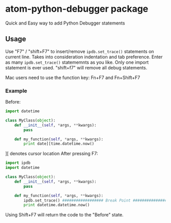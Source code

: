 # atom-python-debugger package

Quick and Easy way to add Python Debugger statements

## Usage

Use "F7" / "shift+F7" to insert/remove `ipdb.set_trace()` statements on current line. Takes into consideration indentation and tab preference. Enter as many `ipdb.set_trace()` statememnts as you like. Only one import statement is ever used. "shift+f7" will remove all debug statements.

Mac users need to use the function key: Fn+F7 and Fn+Shift+F7

### Example

Before:

```python
import datetime

class MyClass(object):
    def __init__(self, *args, **kwargs):
        pass

    def my_function(self, *args, **kwargs):
        print date][time.datetime.now()
```

][ denotes cursor location
After pressing F7:

```python
import ipdb
import datetime

class MyClass(object):
    def __init__(self, *args, **kwargs):
        pass

    def my_function(self, *args, **kwargs):
        ipdb.set_trace() ################## Break Point ######################
        print datetime.datetime.now()
```

Using Shift+F7 will return the code to the "Before" state.
